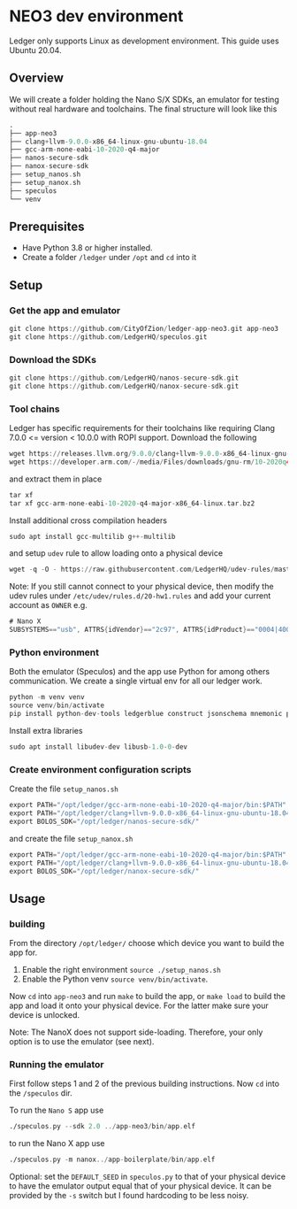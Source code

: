 # NEO3 dev environment

Ledger only supports Linux as development environment. This guide uses Ubuntu 20.04.

## Overview
We will create a folder holding the Nano S/X SDKs, an emulator for testing without real hardware and toolchains.
The final structure will look like this

```asm
.
├── app-neo3
├── clang+llvm-9.0.0-x86_64-linux-gnu-ubuntu-18.04
├── gcc-arm-none-eabi-10-2020-q4-major
├── nanos-secure-sdk
├── nanox-secure-sdk
├── setup_nanos.sh
├── setup_nanox.sh
├── speculos
└── venv
```

## Prerequisites
- Have Python 3.8 or higher installed.
- Create a folder `/ledger` under `/opt` and `cd` into it

## Setup
### Get the app and emulator
```asm
git clone https://github.com/CityOfZion/ledger-app-neo3.git app-neo3
git clone https://github.com/LedgerHQ/speculos.git
```
### Download the SDKs
```asm
git clone https://github.com/LedgerHQ/nanos-secure-sdk.git
git clone https://github.com/LedgerHQ/nanox-secure-sdk.git
```
### Tool chains
Ledger has specific requirements for their toolchains like requiring Clang 7.0.0 <= version < 10.0.0 with ROPI support. 
Download the following
```asm
wget https://releases.llvm.org/9.0.0/clang+llvm-9.0.0-x86_64-linux-gnu-ubuntu-18.04.tar.xz
wget https://developer.arm.com/-/media/Files/downloads/gnu-rm/10-2020q4/gcc-arm-none-eabi-10-2020-q4-major-x86_64-linux.tar.bz2
```
and extract them in place
```asm
tar xf 
tar xf gcc-arm-none-eabi-10-2020-q4-major-x86_64-linux.tar.bz2 
```
Install additional cross compilation headers
```asm
sudo apt install gcc-multilib g++-multilib
```
and setup `udev` rule to allow loading onto a physical device
```asm
wget -q -O - https://raw.githubusercontent.com/LedgerHQ/udev-rules/master/add_udev_rules.sh | sudo bash
```
Note: If you still cannot connect to your physical device, then modify the udev rules under
`/etc/udev/rules.d/20-hw1.rules` and add your current account as `OWNER` e.g.
```asm
# Nano X
SUBSYSTEMS=="usb", ATTRS{idVendor}=="2c97", ATTRS{idProduct}=="0004|4000|4001|4002|4003|4004|4005|4006|4007|4008|4009|400a|400b|400c|400d|400e|400f|4010|4011|4012|4013|4014|4015|4016|4017|4018|4019|401a|401b|401c|401d|401e|401f", TAG+="uaccess", TAG+="udev-acl" OWNER="erik"
```

### Python environment
Both the emulator (Speculos) and the app use Python for among others communication. We create a single virtual env for all
our ledger work. 
```asm
python -m venv venv
source venv/bin/activate
pip install python-dev-tools ledgerblue construct jsonschema mnemonic pycrypto pyelftools pbkdf2 pytest Pillow PyQt5
```
Install extra libraries
```asm
sudo apt install libudev-dev libusb-1.0-0-dev
```

### Create environment configuration scripts
Create the file `setup_nanos.sh`
```asm
export PATH="/opt/ledger/gcc-arm-none-eabi-10-2020-q4-major/bin:$PATH"
export PATH="/opt/ledger/clang+llvm-9.0.0-x86_64-linux-gnu-ubuntu-18.04/bin:$PATH"
export BOLOS_SDK="/opt/ledger/nanos-secure-sdk/"
```
and create the file `setup_nanox.sh`
```asm
export PATH="/opt/ledger/gcc-arm-none-eabi-10-2020-q4-major/bin:$PATH"
export PATH="/opt/ledger/clang+llvm-9.0.0-x86_64-linux-gnu-ubuntu-18.04/bin:$PATH"
export BOLOS_SDK="/opt/ledger/nanox-secure-sdk/"
```

## Usage

### building 
From the directory `/opt/ledger/` choose which device you want to build the app for.
1. Enable the right environment `source ./setup_nanos.sh` 
2. Enable the Python venv `source venv/bin/activate`.

Now `cd` into `app-neo3` and run `make` to build the app, or `make load` to build the app and load it onto your physical device.
For the latter make sure your device is unlocked.

Note: The NanoX does not support side-loading. Therefore, your only option is to use the emulator (see next).

### Running the emulator
First follow steps 1 and 2 of the previous building instructions. Now `cd` into the `/speculos` dir. 

To run the `Nano S` app use
```asm
./speculos.py --sdk 2.0 ../app-neo3/bin/app.elf
```

to run the Nano X app use
```asm
./speculos.py -m nanox../app-boilerplate/bin/app.elf
```

Optional: set the `DEFAULT_SEED` in `speculos.py` to that of your physical device to have the emulator output equal that of your physical device. It can be provided by the `-s` switch but I found hardcoding to be less noisy.
